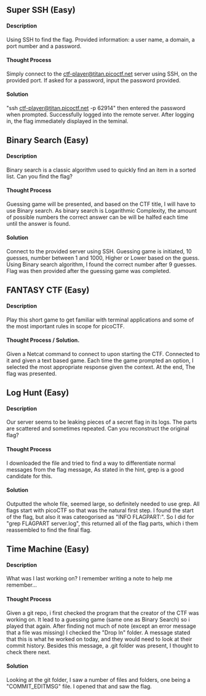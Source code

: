 ## Super SSH (Easy)
#### Description
Using SSH to find the flag. Provided information: a user name, a domain, a port number and a password.

#### Thought Process
Simply connect to the ctf-player@titan.picoctf.net server using SSH, on the provided port. If asked for a password, input the password provided.

#### Solution
"ssh ctf-player@titan.picoctf.net -p 62914"
then entered the password when prompted. Successfully logged into the remote server. After logging in, the flag immediately displayed in the teminal.

## Binary Search (Easy)
#### Description
Binary search is a classic algorithm used to quickly find an item in a sorted list. Can you find the flag?

#### Thought Process
Guessing game will be presented, and based on the CTF title, I will have to use Binary search. As binary search is Logarithmic Complexity, the amount of possible numbers the correct answer can be will be halfed each time until the answer is found.

#### Solution
Connect to the provided server using SSH. Guessing game is initiated, 10 guesses, number between 1 and 1000, Higher or Lower based on the guess. Using Binary search algorithm, I found the correct number after 9 guesses. Flag was then provided after the guessing game was completed.

## FANTASY CTF (Easy)
#### Description
Play this short game to get familiar with terminal applications and some of the most important rules in scope for picoCTF.

#### Thought Process / Solution.
Given a Netcat command to connect to upon starting the CTF. Connected to it and given a text based game. Each time the game prompted an option, I selected the most appropriate response given the context. At the end, The flag was presented.

## Log Hunt (Easy)
#### Description
Our server seems to be leaking pieces of a secret flag in its logs. The parts are scattered and sometimes repeated. Can you reconstruct the original flag?

#### Thought Process
I downloaded the file and tried to find a way to differentiate normal messages from the flag message, As stated in the hint, grep is a good candidate for this.

#### Solution
Outputted the whole file, seemed large, so definitely needed to use grep. All flags start with picoCTF so that was the natural first step. I found the start of the flag, but also it was cateogorised as "INFO FLAGPART:". So I did for "grep FLAGPART server.log", this returned all of the flag parts, which i them reassembled to find the final flag.

## Time Machine (Easy)
#### Description
What was I last working on? I remember writing a note to help me remember...

#### Thought Process
Given a git repo, i first checked the program that the creator of the CTF was working on. It lead to a guessing game (same one as Binary Search) so i played that again. After finding not much of note (except an error message that a file was missing) I checked the "Drop In" folder. A message stated that this is what he worked on today, and they would need to look at their commit history. Besides this message, a .git folder was present, I thought to check there next.

#### Solution
Looking at the git folder, I saw a number of files and folders, one being a "COMMIT_EDITMSG" file. I opened that and saw the flag.


